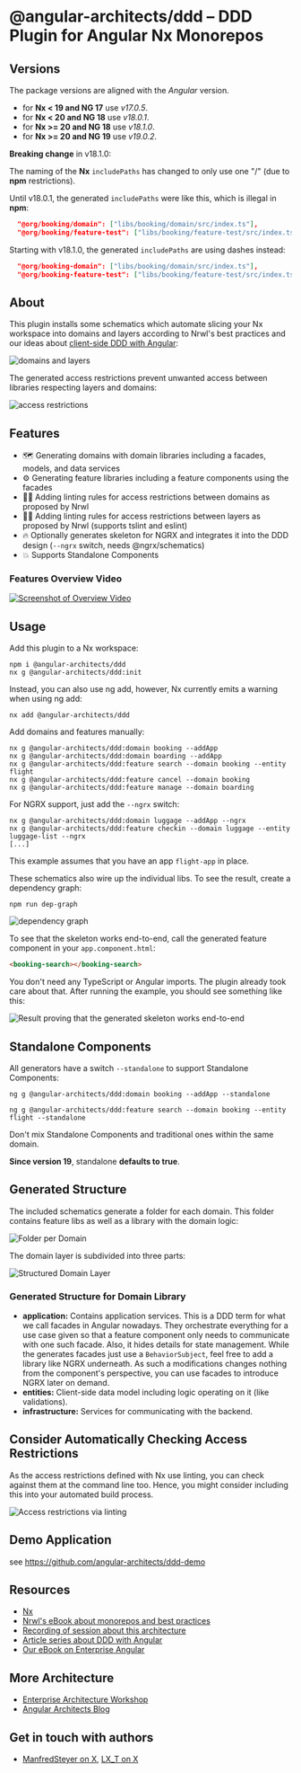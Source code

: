 # @angular-architects/ddd &ndash; DDD Plugin for Angular Nx Monorepos

## Versions

The package versions are aligned with the _Angular_ version.

* for **Nx < 19 and NG 17** use _v17.0.5_.
* for **Nx < 20 and NG 18** use _v18.0.1_.
* for **Nx >= 20 and NG 18** use _v18.1.0_.
* for **Nx >= 20 and NG 19** use _v19.0.2_.

**Breaking change** in v18.1.0:

The naming of the **Nx** `includePaths` has changed to only use one "/" (due to **npm** restrictions).

Until v18.0.1, the generated `includePaths` were like this, which is illegal in **npm**:

```json
  "@org/booking/domain": ["libs/booking/domain/src/index.ts"],
  "@org/booking/feature-test": ["libs/booking/feature-test/src/index.ts"]
```

Starting with v18.1.0, the generated `includePaths` are using dashes instead:

```json
  "@org/booking-domain": ["libs/booking/domain/src/index.ts"],
  "@org/booking-feature-test": ["libs/booking/feature-test/src/index.ts"]
```

## About

This plugin installs some schematics which automate slicing your Nx workspace into domains and layers according to Nrwl's best practices and our ideas about [client-side DDD with Angular](https://www.softwarearchitekt.at/aktuelles/sustainable-angular-architectures-1/):

![domains and layers](https://github.com/angular-architects/nx-ddd-plugin/blob/master/libs/ddd/assets/ddd.png?raw=true)

The generated access restrictions prevent unwanted access between libraries respecting layers and domains:

![access restrictions](https://github.com/angular-architects/nx-ddd-plugin/blob/master/libs/ddd/assets/linting-2.png?raw=true)

## Features

- 🗺️ Generating domains with domain libraries including a facades, models, and data services
- ⚙️ Generating feature libraries including a feature components using the facades
- 🙅‍♂️ Adding linting rules for access restrictions between domains as proposed by Nrwl
- 🙅‍♀️ Adding linting rules for access restrictions between layers as proposed by Nrwl (supports tslint and eslint)
- 🔥 Optionally generates skeleton for NGRX and integrates it into the DDD design (`--ngrx` switch, needs @ngrx/schematics)
- 💥 Supports Standalone Components

### Features Overview Video

<a href="https://www.youtube.com/watch?v=39JLXMEE7Ds" target="_blank">![Screenshot of Overview Video](https://i.imgur.com/VlTRE80.png)</a>

## Usage

Add this plugin to a Nx workspace:

```
npm i @angular-architects/ddd
nx g @angular-architects/ddd:init
```

Instead, you can also use ng add, however, Nx currently emits a warning when using ng add:

```
nx add @angular-architects/ddd
```

Add domains and features manually:

```
nx g @angular-architects/ddd:domain booking --addApp
nx g @angular-architects/ddd:domain boarding --addApp
nx g @angular-architects/ddd:feature search --domain booking --entity flight
nx g @angular-architects/ddd:feature cancel --domain booking
nx g @angular-architects/ddd:feature manage --domain boarding
```

For NGRX support, just add the `--ngrx` switch:

```
nx g @angular-architects/ddd:domain luggage --addApp --ngrx
nx g @angular-architects/ddd:feature checkin --domain luggage --entity luggage-list --ngrx
[...]
```

This example assumes that you have an app `flight-app` in place.

These schematics also wire up the individual libs. To see the result, create a dependency graph:

```
npm run dep-graph
```

![dependency graph](https://github.com/angular-architects/nx-ddd-plugin/blob/master/libs/ddd/assets/ddd.png?raw=true)

To see that the skeleton works end-to-end, call the generated feature component in your `app.component.html`:

```html
<booking-search></booking-search>
```

You don't need any TypeScript or Angular imports. The plugin already took care about that. After running the example, you should see something like this:

![Result proving that the generated skeleton works end-to-end](https://github.com/angular-architects/nx-ddd-plugin/blob/master/libs/ddd/assets/result.png?raw=true)

## Standalone Components

All generators have a switch ``--standalone`` to support Standalone Components:

```
ng g @angular-architects/ddd:domain booking --addApp --standalone

ng g @angular-architects/ddd:feature search --domain booking --entity flight --standalone
```

Don't mix Standalone Components and traditional ones within the same domain.

**Since version 19**, standalone **defaults to true**.

## Generated Structure

The included schematics generate a folder for each domain. This folder contains feature libs as well as a library with the domain logic:

![Folder per Domain](https://github.com/angular-architects/nx-ddd-plugin/blob/master/libs/ddd/assets/ddd-libs.png?raw=true)

The domain layer is subdivided into three parts:

![Structured Domain Layer](https://github.com/angular-architects/nx-ddd-plugin/blob/master/libs/ddd/assets/domain-layer.png?raw=true)

### Generated Structure for Domain Library

- **application:** Contains application services. This is a DDD term for what we call facades in Angular nowadays. They orchestrate everything for a use case given so that a feature component only needs to communicate with one such facade. Also, it hides details for state management. While the generates facades just use a `BehaviorSubject`, feel free to add a library like NGRX underneath. As such a modifications changes nothing from the component's perspective, you can use facades to introduce NGRX later on demand.
- **entities:** Client-side data model including logic operating on it (like validations).
- **infrastructure:** Services for communicating with the backend.

## Consider Automatically Checking Access Restrictions

As the access restrictions defined with Nx use linting, you can check against them at the command line too. Hence, you might consider including this into your automated build process.

![Access restrictions via linting](https://github.com/angular-architects/nx-ddd-plugin/blob/master/libs/ddd/assets/linting-3.png?raw=true)

## Demo Application

see https://github.com/angular-architects/ddd-demo

## Resources

- [Nx](https://nx.dev/web)
- [Nrwl's eBook about monorepos and best practices](https://go.nrwl.io/angular-enterprise-monorepo-patterns-new-book)
- [Recording of session about this architecture](https://www.youtube.com/watch?v=94HFD391zkE&t=1s)
- [Article series about DDD with Angular](https://www.softwarearchitekt.at/aktuelles/sustainable-angular-architectures-1/)
- [Our eBook on Enterprise Angular](https://www.angulararchitects.io/en/ebooks/micro-frontends-and-moduliths-with-angular/)

## More Architecture

- [Enterprise Architecture Workshop](https://www.angulararchitects.io/en/training/advanced-angular-architecture-workshop/)
- [Angular Architects Blog](https://www.angulararchitects.io/en/blog/)

## Get in touch with authors

- [ManfredSteyer on X](https://x.com/ManfredSteyer), [LX_T on X](https://x.com/LX_T)
